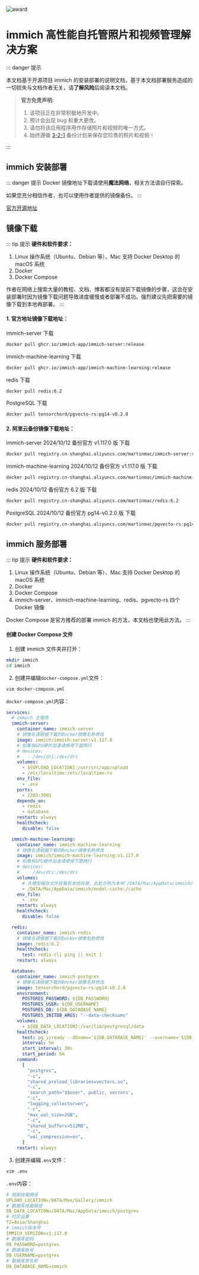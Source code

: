 ![award](/images/immich.svg)

# immich 高性能自托管照片和视频管理解决方案

::: danger 提示

本文档基于开源项目 immich 的安装部署的说明文档，基于本文档部署服务造成的一切损失与文档作者无关，请**了解风险**后阅读本文档。

> **官方免责声明:**
>
> 1. 该项目正在非常积极地开发中。
> 2. 预计会出现 bug 和重大更改。
> 3. 请勿将该应用程序用作存储照片和视频的唯一方式。
> 4. 始终遵循 [3-2-1](https://www.backblaze.com/blog/the-3-2-1-backup-strategy/) 备份计划来保存您珍贵的照片和视频！

:::

## immich 安装部署

::: danger 提示
Docker 镜像地址下载请使用**魔法网络**，相关方法请自行探索。

如果您充分相信作者，也可以使用作者提供的镜像备份。
:::

[官方开源地址](https://github.com/immich-app/immich)

## 镜像下载

::: tip 提示
**硬件和软件要求：**

1. Linux 操作系统（Ubuntu、Debian 等）、Mac 支持 Docker Desktop 的 macOS 系统
2. Docker
3. Docker Compose

作者在网络上搜索大量的教程、文档、博客都没有提前下载镜像的步骤，这会在安装部署时因为镜像下载问题导致进度缓慢或者部署不成功。强烈建议先把需要的镜像下载到本地再部署。
:::

#### 1. 官方地址镜像下载地址：

immich-server 下载

```sh
docker pull ghcr.io/immich-app/immich-server:release
```

immich-machine-learning 下载

```sh
docker pull ghcr.io/immich-app/immich-machine-learning:release
```

redis 下载

```sh
docker pull redis:6.2
```

Post­greSQL 下载

```sh
docker pull tensorchord/pgvecto-rs:pg14-v0.2.0
```

#### 2. 阿里云备份镜像下载地址：

immich-server 2024/10/12 备份官方 v1.117.0 版 下载

```sh
docker pull registry.cn-shanghai.aliyuncs.com/martinmac/immich-server:v1.117.0
```

immich-machine-learning 2024/10/12 备份官方 v1.117.0 版 下载

```sh
docker pull registry.cn-shanghai.aliyuncs.com/martinmac/immich-machine-learning:v1.117.0
```

redis 2024/10/12 备份官方 6.2 版 下载

```sh
docker pull registry.cn-shanghai.aliyuncs.com/martinmac/redis:6.2
```

Post­greSQL 2024/10/12 备份官方 pg14-v0.2.0 版 下载

```sh
docker pull registry.cn-shanghai.aliyuncs.com/martinmac/pgvecto-rs:pg14-v0.2.0
```

## immich 服务部署

::: tip 提示
**硬件和软件要求：**

1. Linux 操作系统（Ubuntu、Debian 等）、Mac 支持 Docker Desktop 的 macOS 系统
2. Docker
3. Docker Compose
4. immich-server、immich-machine-learning、redis、pgvecto-rs 四个 Docker 镜像

Docker Compose 是官方推荐的部署 immich 的方法，本文档也使用此方法。
:::

#### 创建 Docker Compose 文件

1. 创建 immich 文件夹并打开：

```sh
mkdir immich
cd immich
```

2. 创建并编辑`docker-compose.yml`文件：

```sh
vim docker-compose.yml
```

`docker-compose.yml`内容：

```yml
services:
  # immich 主服务
  immich-server:
    container_name: immich-server
    # 镜像名请根据下载的Docker镜像名称修改
    image: immich/immich-server:v1.117.0
    # 如果有GPU硬件加速请使用下面两行
    # devices:
    #   - /dev/dri:/dev/dri
    volumes:
      - ${UPLOAD_LOCATION}:/usr/src/app/upload
      - /etc/localtime:/etc/localtime:ro
    env_file:
      - .env
    ports:
      - 2283:3001
    depends_on:
      - redis
      - database
    restart: always
    healthcheck:
      disable: false

  immich-machine-learning:
    container_name: immich-machine-learning
    # 镜像名请根据下载的Docker镜像名称修改
    image: immich/immich-machine-learning:v1.117.0
    # 如果有GPU硬件加速请使用下面两行
    # devices:
    #   - /dev/dri:/dev/dri
    volumes:
      # 大模型缓存文件挂载到本地目录，此处示例为本地`/DATA/Mac/AppData/immich/model-cache`目录
      - /DATA/Mac/AppData/immich/model-cache:/cache
    env_file:
      - .env
    restart: always
    healthcheck:
      disable: false

  redis:
    container_name: immich-redis
    # 镜像名请根据下载的Docker镜像名称修改
    image: redis:6.2
    healthcheck:
      test: redis-cli ping || exit 1
    restart: always

  database:
    container_name: immich-postgres
    # 镜像名请根据下载的Docker镜像名称修改
    image: tensorchord/pgvecto-rs:pg14-v0.2.0
    environment:
      POSTGRES_PASSWORD: ${DB_PASSWORD}
      POSTGRES_USER: ${DB_USERNAME}
      POSTGRES_DB: ${DB_DATABASE_NAME}
      POSTGRES_INITDB_ARGS: "--data-checksums"
    volumes:
      - ${DB_DATA_LOCATION}:/var/lib/postgresql/data
    healthcheck:
      test: pg_isready --dbname='${DB_DATABASE_NAME}' --username='${DB_USERNAME}' || exit 1; Chksum="$$(psql --dbname='${DB_DATABASE_NAME}' --username='${DB_USERNAME}' --tuples-only --no-align --command='SELECT COALESCE(SUM(checksum_failures), 0) FROM pg_stat_database')"; echo "checksum failure count is $$Chksum"; [ "$$Chksum" = '0' ] || exit 1
      interval: 5m
      start_interval: 30s
      start_period: 5m
    command:
      [
        "postgres",
        "-c",
        "shared_preload_libraries=vectors.so",
        "-c",
        'search_path="$$user", public, vectors',
        "-c",
        "logging_collector=on",
        "-c",
        "max_wal_size=2GB",
        "-c",
        "shared_buffers=512MB",
        "-c",
        "wal_compression=on",
      ]
    restart: always
```

3. 创建并编辑`.env`文件：

```sh
vim .env
```

`.env`内容：

```yml
# 相册挂载路径
UPLOAD_LOCATION=/DATA/Max/Gallery/immich
# 数据库挂载路径
DB_DATA_LOCATION=/DATA/Mac/AppData/immich/postgres
# 时区设置
TZ=Asia/Shanghai
# immich版本号
IMMICH_VERSION=v1.117.0
# 数据库密码
DB_PASSWORD=postgres
# 数据库账号
DB_USERNAME=postgres
# 数据库表名称
DB_DATABASE_NAME=immich
```

